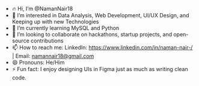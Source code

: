 - 🔥 Hi, I’m @NamanNair18  
- 👀 I’m interested in Data Analysis, Web Development, UI/UX Design, and Keeping up with new Technologies 
- 🌱 I’m currently learning MySQL and Python
- 💞️ I’m looking to collaborate on hackathons, startup projects, and open-source contributions  
- 📫 How to reach me: LinkedIn: https://www.linkedin.com/in/naman-nair-/ | Email: namannair18@gmail.com  
- 😄 Pronouns: He/Him  
- ⚡ Fun fact: I enjoy designing UIs in Figma just as much as writing clean code.
